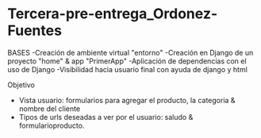 # Tercera-pre-entrega_Ordonez-Fuentes

BASES
-Creación de ambiente virtual "entorno"
-Creación en Django de un proyecto "home" & app "PrimerApp"
-Aplicación de dependencias con el uso de Django
-Visibilidad hacia usuario final con ayuda de django y html

Objetivo
- Vista usuario: formularios para agregar el producto, la categoria & nombre del cliente
- Tipos de urls deseadas a ver por el usuario: saludo & formularioproducto.
